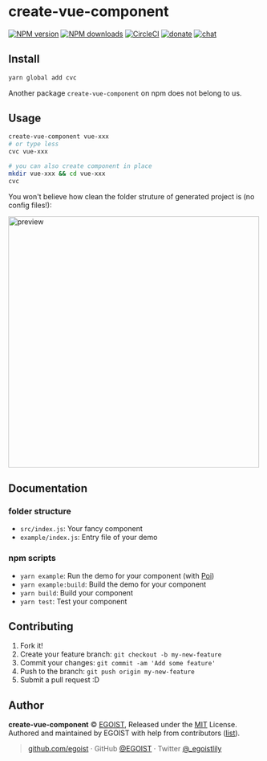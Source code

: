 
# create-vue-component

[![NPM version](https://img.shields.io/npm/v/create-vue-component.svg?style=flat)](https://npmjs.com/package/create-vue-component) [![NPM downloads](https://img.shields.io/npm/dm/cvc.svg?style=flat)](https://npmjs.com/package/cvc) [![CircleCI](https://circleci.com/gh/vue-land/create-vue-component/tree/master.svg?style=shield)](https://circleci.com/gh/vue-land/create-vue-component/tree/master)  [![donate](https://img.shields.io/badge/$-donate-ff69b4.svg?maxAge=2592000&style=flat)](https://github.com/egoist/donate) [![chat](https://img.shields.io/badge/chat-on%20discord-7289DA.svg?style=flat)](https://chat.egoist.moe)

## Install

```bash
yarn global add cvc
```

Another package `create-vue-component` on npm does not belong to us.

## Usage

```bash
create-vue-component vue-xxx
# or type less
cvc vue-xxx

# you can also create component in place
mkdir vue-xxx && cd vue-xxx
cvc
```

You won't believe how clean the folder struture of generated project is (no config files!):

<img src="https://i.loli.net/2017/10/13/59e086bd9f6a8.png" width="500" alt="preview">

## Documentation

### folder structure

- `src/index.js`: Your fancy component
- `example/index.js`: Entry file of your demo

### npm scripts

- `yarn example`: Run the demo for your component (with [Poi](https://poi.js.org))
- `yarn example:build`: Build the demo for your component
- `yarn build`: Build your component
- `yarn test`: Test your component

## Contributing

1. Fork it!
2. Create your feature branch: `git checkout -b my-new-feature`
3. Commit your changes: `git commit -am 'Add some feature'`
4. Push to the branch: `git push origin my-new-feature`
5. Submit a pull request :D


## Author

**create-vue-component** © [EGOIST](https://github.com/egoist), Released under the [MIT](./LICENSE) License.<br>
Authored and maintained by EGOIST with help from contributors ([list](https://github.com/vue-land/create-vue-component/contributors)).

> [github.com/egoist](https://github.com/egoist) · GitHub [@EGOIST](https://github.com/egoist) · Twitter [@_egoistlily](https://twitter.com/_egoistlily)
